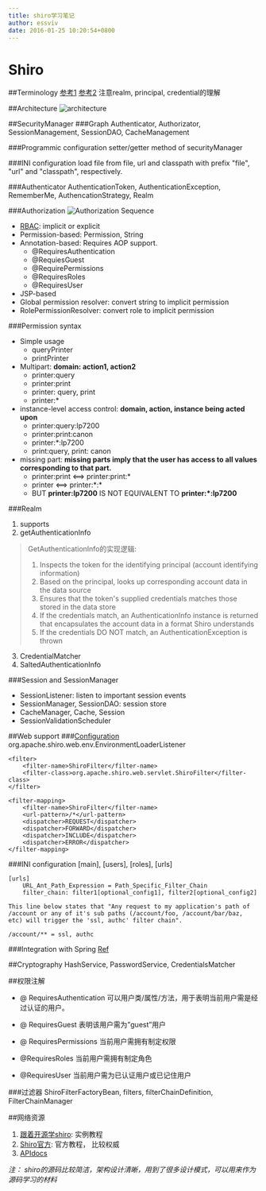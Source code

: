 ```yaml
---
title: shiro学习笔记
author: essviv
date: 2016-01-25 10:20:54+0800
---
```


# Shiro

##Terminology
[参考1](http://shiro.apache.org/terminology.html)  [参考2](http://baike.baidu.com/view/2537677.htm)
注意realm, principal, credential的理解

##Architecture
![architecture](http://shiro.apache.org/assets/images/ShiroArchitecture.png)

##SecurityManager
###Graph
Authenticator, Authorizator, SessionManagement, SessionDAO, CacheManagement

###Programmic configuration
setter/getter method of securityManager
	
###INI configuration
load file from file, url and classpath with prefix "file", "url" and "classpath", respectively.

###Authenticator
AuthenticationToken, AuthenticationException, RememberMe, AuthencationStrategy, Realm

###Authorization
![Authorization Sequence](http://shiro.apache.org/assets/images/ShiroAuthorizationSequence.png)

+ [RBAC](http://www.katasoft.com/blog/2011/05/09/new-rbac-resource-based-access-control): implicit or explicit
+ Permission-based: Permission, String
+ Annotation-based: Requires AOP support. 
  + @RequiresAuthentication
  + @RequiesGuest
  + @RequirePermissions
  + @RequiresRoles
  + @RequiresUser
+ JSP-based
+ Global permission resolver: convert string to implicit permission
+ RolePermissionResolver: convert role to implicit permission

###Permission syntax
+ Simple usage
  + queryPrinter
  + printPrinter
+ Multipart: **domain: action1, action2**
  + printer:query
  + printer:print
  + printer: query, print
  + printer:*
+ instance-level access control: **domain, action, instance being acted upon**
  + printer:query:lp7200
  + printer:print:canon
  + printer:*:lp7200
  + print:query, print: canon
+ missing part: **missing parts imply that the user has access to all values corresponding to that part.**
  + printer:print <==> printer:print:*
  + printer <==> printer:\*:\*
  + BUT **printer:lp7200** IS NOT EQUIVALENT TO **printer:*:lp7200**

###Realm
1. supports
2. getAuthenticationInfo

> GetAuthenticationInfo的实现逻辑: 
> 1. Inspects the token for the identifying principal (account identifying information)
> 2. Based on the principal, looks up corresponding account data in the data source
> 3. Ensures that the token's supplied credentials matches those stored in the data store
> 4. If the credentials match, an AuthenticationInfo instance is returned that encapsulates the account data in a format Shiro understands
> 5. If the credentials DO NOT match, an AuthenticationException is thrown

3. CredentialMatcher
4. SaltedAuthenticationInfo

###Session and SessionManager
+ SessionListener: listen to important session events
+ SessionManager, SessionDAO: session store
+ CacheManager, Cache, Session
+ SessionValidationScheduler

##Web support
###[Configuration](http://shiro.apache.org/web.html#Web-Configuration)
	<listener>
	    <listener-class>org.apache.shiro.web.env.EnvironmentLoaderListener</listener-class>
	</listener>

	<filter>
	    <filter-name>ShiroFilter</filter-name>
	    <filter-class>org.apache.shiro.web.servlet.ShiroFilter</filter-class>
	</filter>

	<filter-mapping>
	    <filter-name>ShiroFilter</filter-name>
	    <url-pattern>/*</url-pattern>
	    <dispatcher>REQUEST</dispatcher> 
	    <dispatcher>FORWARD</dispatcher> 
	    <dispatcher>INCLUDE</dispatcher> 
	    <dispatcher>ERROR</dispatcher>
	</filter-mapping>

###INI configuration
[main], [users], [roles], [urls]

	[urls]
		URL_Ant_Path_Expression = Path_Specific_Filter_Chain
		filter_chain: filter1[optional_config1], filter2[optional_config2]
	
	This line below states that "Any request to my application's path of /account or any of it's sub paths (/account/foo, /account/bar/baz, etc) will trigger the 'ssl, authc' filter chain".
	
	/account/** = ssl, authc

###Integration with Spring
[Ref](http://shiro.apache.org/spring.html)

##Cryptography
HashService, PasswordService, CredentialsMatcher

##权限注解
+ @ RequiresAuthentication 
可以用户类/属性/方法，用于表明当前用户需是经过认证的用户。 

+ @ RequiresGuest 
表明该用户需为”guest”用户 

+ @ RequiresPermissions 
当前用户需拥有制定权限 
 
+ @RequiresRoles 
当前用户需拥有制定角色 

+ @RequiresUser 
当前用户需为已认证用户或已记住用户 

###过滤器
ShiroFilterFactoryBean, filters, filterChainDefinition, FilterChainManager

##网络资源
1. [跟着开源学shiro](http://jinnianshilongnian.iteye.com/blog/2018398): 实例教程
2. [Shiro官方](http://shiro.apache.org/download.html): 官方教程， 比较权威
3. [APIdocs](http://shiro.apache.org/static/latest/apidocs/)

*注： shiro的源码比较简洁，架构设计清晰，用到了很多设计模式，可以用来作为源码学习的材料*

